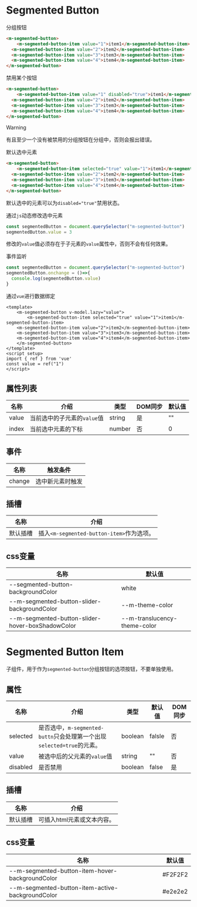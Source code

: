 # Segmented Button

分组按钮

```html
<m-segmented-button>
	<m-segmented-button-item value="1">item1</m-segmented-button-item>
  <m-segmented-button-item value="2">item2</m-segmented-button-item>
  <m-segmented-button-item value="3">item3</m-segmented-button-item>
  <m-segmented-button-item value="4">item4</m-segmented-button-item>
</m-segmented-button>
```

禁用某个按钮

```html
<m-segmented-button>
	<m-segmented-button-item value="1" disabled="true">item1</m-segmented-button-item>
  <m-segmented-button-item value="2">item2</m-segmented-button-item>
  <m-segmented-button-item value="3">item3</m-segmented-button-item>
  <m-segmented-button-item value="4">item4</m-segmented-button-item>
</m-segmented-button>
```

> [!WARNING]
>
> 有且至少一个没有被禁用的分组按钮在分组中，否则会报出错误。

默认选中元素

```html
<m-segmented-button>
	<m-segmented-button-item selected="true" value="1">item1</m-segmented-button-item>
  <m-segmented-button-item value="2">item2</m-segmented-button-item>
  <m-segmented-button-item value="3">item3</m-segmented-button-item>
  <m-segmented-button-item value="4">item4</m-segmented-button-item>
</m-segmented-button>
```

默认选中的元素可以为`disabled="true"`禁用状态。

通过`js`动态修改选中元素

```javascript
const segmentedButton = document.querySelector("m-segmented-button")
segmentedButton.value = 3
```

修改的`value`值必须存在于子元素的`value`属性中，否则不会有任何效果。

事件监听

```js
const segmentedButton = document.querySelector("m-segmented-button")
segmentedButton.onchange = ()=>{
  console.log(segmentedButton.value)
}
```

通过`vue`进行数据绑定

```vue
<template>
	<m-segmented-button v-model.lazy="value">
		<m-segmented-button-item selected="true" value="1">item1</m-segmented-button-item>
  	<m-segmented-button-item value="2">item2</m-segmented-button-item>
  	<m-segmented-button-item value="3">item3</m-segmented-button-item>
  	<m-segmented-button-item value="4">item4</m-segmented-button-item>
	</m-segmented-button>
</template>
<script setup>
import { ref } from 'vue'
const value = ref("1")
</script>
```

## 属性列表

| 名称  | 介绍                        | 类型   | DOM同步 | 默认值 |
| ----- | --------------------------- | ------ | ------- | ------ |
| value | 当前选中的子元素的`value`值 | string | 是      | ""     |
| index | 当前选中元素的下标          | number | 否      | 0      |

## 事件

| 名称   | 触发条件         |
| ------ | ---------------- |
| change | 选中新元素时触发 |

## 插槽

| 名称     | 介绍                                      |
| -------- | ----------------------------------------- |
| 默认插槽 | 插入`<m-segmented-button-item>`作为选项。 |

## css变量

| 名称                                             | 默认值                       |
| ------------------------------------------------ | ---------------------------- |
| --segmented-button-backgroundColor               | white                        |
| --m-segmented-button-slider-backgroundColor      | --m-theme-color              |
| --m-segmented-button-slider-hover-boxShadowColor | --m-translucency-theme-color |

# Segmented Button Item

子组件，用于作为`segmented-button`分组按钮的选项按钮，不要单独使用。

## 属性

| 名称     | 介绍                                                         | 类型    | 默认值 | DOM同步 |
| -------- | ------------------------------------------------------------ | ------- | ------ | ------- |
| selected | 是否选中，`m-segmented-buttn`只会处理第一个出现`selected=true`的元素。 | boolean | falsle | 否      |
| value    | 被选中后的父元素的`value`值                                  | string  | ""     | 否      |
| disabled | 是否禁用                                                     | boolean | false  | 是      |

## 插槽

| 名称     | 介绍                       |
| -------- | -------------------------- |
| 默认插槽 | 可插入html元素或文本内容。 |

## css变量

| 名称                                             | 默认值   |
| ------------------------------------------------ | -------- |
| --m-segmented-button-item-hover-backgroundColor  | \#F2F2F2 |
| --m-segmented-button-item-active-backgroundColor | \#e2e2e2 |

